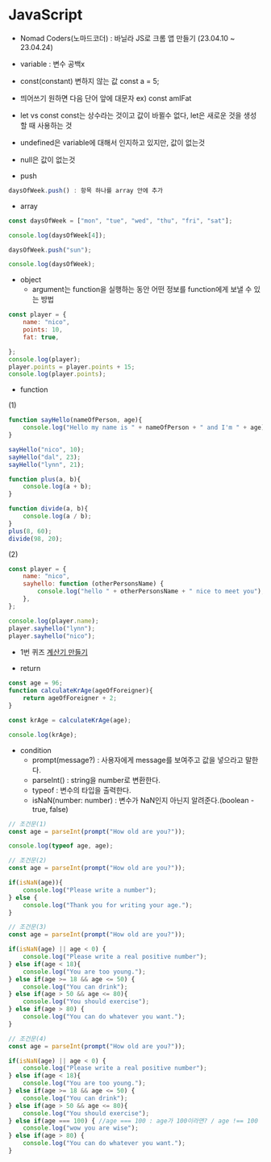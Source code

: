# JavaScript

- Nomad Coders(노마드코더) : 바닐라 JS로 크롬 앱 만들기 (23.04.10 ~ 23.04.24)


* variable : 변수 공백x

* const(constant) 변하지 않는 값
    const a = 5;

* 띄어쓰기 원하면 다음 단어 앞에 대문자 ex) const amIFat
* let vs const 
    const는 상수라는 것이고 값이 바뀔수 없다, let은 새로운 것을 생성할 때 사용하는 것
* undefined은 variable에 대해서 인지하고 있지만, 값이 없는것
* null은 값이 없는것

* push
```JavaScript
daysOfWeek.push() : 항목 하나를 array 안에 추가 
```
* array

``` JavaScript
const daysOfWeek = ["mon", "tue", "wed", "thu", "fri", "sat"];

console.log(daysOfWeek[4]);

daysOfWeek.push("sun");

console.log(daysOfWeek);
```

* object
    * argument는 function을 실행하는 동안 어떤 정보를 function에게 보낼 수 있는 방법

``` JavaScript
const player = {
    name: "nico",
    points: 10,
    fat: true,

};
console.log(player);
player.points = player.points + 15;
console.log(player.points);
```
* function

(1)

``` JavaScript
function sayHello(nameOfPerson, age){
    console.log("Hello my name is " + nameOfPerson + " and I'm " + age);
}

sayHello("nico", 10);
sayHello("dal", 23);
sayHello("lynn", 21);

function plus(a, b){
    console.log(a + b);
}

function divide(a, b){
    console.log(a / b);
}
plus(8, 60);
divide(98, 20);
```

(2)

``` JavaScript
const player = {
    name: "nico",
    sayhello: function (otherPersonsName) {
        console.log("hello " + otherPersonsName + " nice to meet you");
    },
};

console.log(player.name);
player.sayhello("lynn");
player.sayhello("nico");
```

* 1번 퀴즈
[계산기 만들기](1Quiz.js/)

* return

```JavaScript
const age = 96;
function calculateKrAge(ageOfForeigner){
    return ageOfForeigner + 2; 
}

const krAge = calculateKrAge(age);

console.log(krAge);
```

* condition
    * prompt(message?) : 사용자에게 message를 보여주고 값을 넣으라고 말한다.
    * parseInt() : string을 number로 변환한다.
    * typeof : 변수의 타입을 출력한다. 
    * isNaN(number: number) : 변수가 NaN인지 아닌지 알려준다.(boolean - true, false)

```javascript
// 조건문(1)
const age = parseInt(prompt("How old are you?"));

console.log(typeof age, age);
```

```javascript
// 조건문(2)
const age = parseInt(prompt("How old are you?"));

if(isNaN(age)){
    console.log("Please write a number");
} else {
    console.log("Thank you for writing your age.");
}
```

```javascript
// 조건문(3)
const age = parseInt(prompt("How old are you?"));

if(isNaN(age) || age < 0) {
    console.log("Please write a real positive number");
} else if(age < 18){
    console.log("You are too young.");
} else if(age >= 18 && age <= 50) {
    console.log("You can drink");
} else if(age > 50 && age <= 80){
    console.log("You should exercise");
} else if(age > 80) {
    console.log("You can do whatever you want.");
}
```

```javascript
// 조건문(4)
const age = parseInt(prompt("How old are you?"));

if(isNaN(age) || age < 0) {
    console.log("Please write a real positive number");
} else if(age < 18){
    console.log("You are too young.");
} else if(age >= 18 && age <= 50) {
    console.log("You can drink");
} else if(age > 50 && age <= 80){
    console.log("You should exercise");
} else if(age === 100) { //age === 100 : age가 100이라면? / age !== 100 : age가 100이 아니라면?
    console.log("wow you are wise");
} else if(age > 80) {
    console.log("You can do whatever you want.");
}
```
